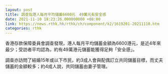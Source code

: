 ```yaml
---
layout: post
title: 調查指港人每月平均儲蓄6600元　49萬元有安全感
date: 2021-11-10 18:23:26.000000000 +08:00
link: https://news.rthk.hk/rthk/ch/component/k2/1619201-20211110.htm
categories: rthk
---
```


香港存款保障委員會調查發現，港人每月平均儲蓄金額為6600港元，是近4年來最少；受訪者平均認為，約有49萬港元儲蓄能獲得足夠「安全感」。
 
調查亦訪問了結婚15年或以下市民，約3成人會與配偶訂立共同儲蓄目標，而丈夫儲蓄的金額較多；約4成人說，共同儲蓄由妻子管理。
